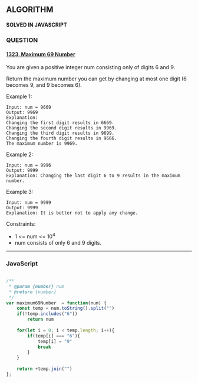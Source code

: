 ## ALGORITHM

#### SOLVED IN JAVASCRIPT
### QUESTION

#### [1323. Maximum 69 Number](https://leetcode.com/problems/maximum-69-number/)

You are given a positive integer num consisting only of digits 6 and 9.

Return the maximum number you can get by changing at most one digit (6 becomes 9, and 9 becomes 6).

Example 1:

```
Input: num = 9669
Output: 9969
Explanation: 
Changing the first digit results in 6669.
Changing the second digit results in 9969.
Changing the third digit results in 9699.
Changing the fourth digit results in 9666.
The maximum number is 9969.
```

Example 2:

```
Input: num = 9996
Output: 9999
Explanation: Changing the last digit 6 to 9 results in the maximum number.
```
Example 3:

```
Input: num = 9999
Output: 9999
Explanation: It is better not to apply any change.
```

Constraints:

* 1 <= num <= 10<sup>4</sup>
* num consists of only 6 and 9 digits.
-----

### JavaScript

```js

/**
 * @param {number} num
 * @return {number}
 */
var maximum69Number  = function(num) {
    const temp = num.toString().split("")
    if(!temp.includes("6"))
        return num
    
    for(let i = 0; i < temp.length; i++){
        if(temp[i] === "6"){
            temp[i] = "9"
            break
        }
    }
    
    return +temp.join("")
};

```
